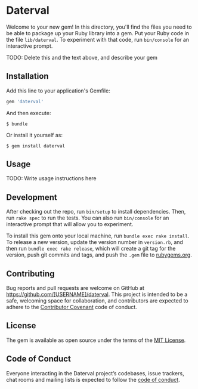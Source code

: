 # Daterval

Welcome to your new gem! In this directory, you'll find the files you need to be able to package up your Ruby library into a gem. Put your Ruby code in the file `lib/daterval`. To experiment with that code, run `bin/console` for an interactive prompt.

TODO: Delete this and the text above, and describe your gem

## Installation

Add this line to your application's Gemfile:

```ruby
gem 'daterval'
```

And then execute:

    $ bundle

Or install it yourself as:

    $ gem install daterval

## Usage

TODO: Write usage instructions here

## Development

After checking out the repo, run `bin/setup` to install dependencies. Then, run `rake spec` to run the tests. You can also run `bin/console` for an interactive prompt that will allow you to experiment.

To install this gem onto your local machine, run `bundle exec rake install`. To release a new version, update the version number in `version.rb`, and then run `bundle exec rake release`, which will create a git tag for the version, push git commits and tags, and push the `.gem` file to [rubygems.org](https://rubygems.org).

## Contributing

Bug reports and pull requests are welcome on GitHub at https://github.com/[USERNAME]/daterval. This project is intended to be a safe, welcoming space for collaboration, and contributors are expected to adhere to the [Contributor Covenant](http://contributor-covenant.org) code of conduct.

## License

The gem is available as open source under the terms of the [MIT License](https://opensource.org/licenses/MIT).

## Code of Conduct

Everyone interacting in the Daterval project’s codebases, issue trackers, chat rooms and mailing lists is expected to follow the [code of conduct](https://github.com/[USERNAME]/daterval/blob/master/CODE_OF_CONDUCT.md).
